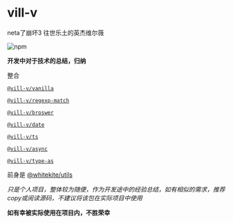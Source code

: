 # vill-v
neta了崩坏3 往世乐土的英杰维尔薇

![npm](https://img.shields.io/npm/v/vill-v?style=flat-square)

**开发中对于技术的总结，归纳**

整合

[`@vill-v/vanilla`](https://www.npmjs.com/package/@vill-v/vanilla)

[`@vill-v/regexp-match`](https://www.npmjs.com/package/@vill-v/regexp-match)

[`@vill-v/broswer`](https://www.npmjs.com/package/@vill-v/broswer)

[`@vill-v/date`](https://www.npmjs.com/package/@vill-v/date)

[`@vill-v/ts`](https://www.npmjs.com/package/@vill-v/ts)

[`@vill-v/async`](https://www.npmjs.com/package/@vill-v/async)

[`@vill-v/type-as`](https://www.npmjs.com/package/@vill-v/type-as)

前身是 [@whitekite/utils](https://www.npmjs.com/package/@whitekite/utils)

_只是个人项目，整体较为随便，作为开发途中的经验总结，如有相似的需求，推荐copy或阅读源码，不建议将该包在实际项目中使用_

**如有幸被实际使用在项目内，不胜荣幸**
